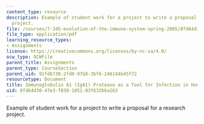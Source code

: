 ```yaml
---
content_type: resource
description: Example of student work for a project to write a proposal for a research
  project.
file: /courses/7-345-evolution-of-the-immune-system-spring-2005/8fd64d3047e3f838105283f632b6a263_franciswolenski.pdf
file_type: application/pdf
learning_resource_types:
- Assignments
license: https://creativecommons.org/licenses/by-nc-sa/4.0/
ocw_type: OCWFile
parent_title: Assignments
parent_type: CourseSection
parent_uid: 91fd6730-2fd0-97b8-3bf6-240144b45f72
resourcetype: Document
title: Immunoglobulin A1 (IgA1) Protease as a Tool for Infection in Humans and Chimpanzees
uid: 8fd64d30-47e3-f838-1052-83f632b6a263
---
```

Example of student work for a project to write a proposal for a research project.